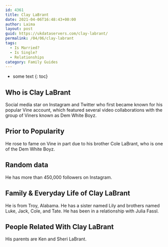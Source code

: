 ```yaml
---
id: 4361
title: Clay LaBrant
date: 2021-04-06T16:48:43+00:00
author: Laima
layout: post
guid: https://ukdataservers.com/clay-labrant/
permalink: /04/06/clay-labrant
tags:
  - Is Married?
  - Is Single?
  - Relationships
category: Family Guides
---
```


* some text
{: toc}


## Who is Clay LaBrant
                  
                  
                  
Social media star on Instagram and Twitter who first became known for his popular Vine account, which featured several video collaborations with the group of Viners known as Dem White Boyz.
                  
              
            
              
            
                
                
                
## Prior to Popularity
                  
                  
                  
He rose to fame on Vine in part due to his brother Cole LaBrant, who is one of the Dem White Boyz. 
                  
              
            
              
            
                
                
                
## Random data
                  
                  
                  
He has more than 450,000 followers on Instagram.
                  
              
            
              
            
                
                
                
## Family & Everyday Life of Clay LaBrant
                  
                  
                  
He is from Troy, Alabama. He has a sister named Lily and brothers named Luke, Jack, Cole, and Tate. He has been in a relationship with Julia Fassl.
                  
              
            
              
            
                
                
                
## People Related With Clay LaBrant
                  
                  
                  
His parents are Ken and Sheri LaBrant.
                  
              
            
              
            
                
              
            
              
              
            
            
              
            
          
          
          